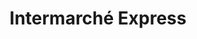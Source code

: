 ---
title: "Intermarché Express"
url: /la-garenne-colombes/intermarche-express/
shop: Supermarkt
---